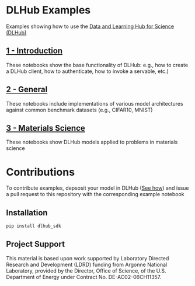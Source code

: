 # DLHub Examples

Examples showing how to use the [Data and Learning Hub for Science (DLHub)](https://www.dlhub.org)

## [1 - Introduction](./1-Introduction)
These notebooks show the base functionality of DLHub: e.g., how to create a DLHub client, how to authenticate, how to invoke a servable, etc.)

## [2 - General](./2-General)
These notebooks include implementations of various model architectures against common benchmark datasets (e.g., CIFAR10, MNIST)

## [3 - Materials Science](./3-Materials%20Science)
These notebooks show DLHub models applied to problems in materials science

# Contributions
To contribute examples, depsosit your model in DLHub ([See how](https://github.com/DLHub-Argonne/dlhub_sdk)) and issue a pull request to this repository with the corresponding example notebook

## Installation
```bash
pip install dlhub_sdk
```

## Project Support
This material is based upon work supported by Laboratory Directed Research and Development (LDRD) funding from Argonne National Laboratory, provided by the Director, Office of Science, of the U.S. Department of Energy under Contract No. DE-AC02-06CH11357.


